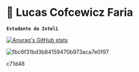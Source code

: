 #  🌄 Lucas Cofcewicz Faria

**`Estudante da Inteli`**

[![Anurag's GitHub stats](https://github-readme-stats.vercel.app/api?username=Lukera-Faria&show_icons=true&theme=shadow_red&hide_border=true&bg_color=000000&icon_color=c71d48&text_color=d62e59)](https://github.com/Lukera-Faria/github-readme-stats)

![fbc6f31bd3b84159470b973aca7e0f97](https://github.com/user-attachments/assets/6725f7c5-f151-4f7c-b13b-7fbe51ac9ce7)


c71d48
